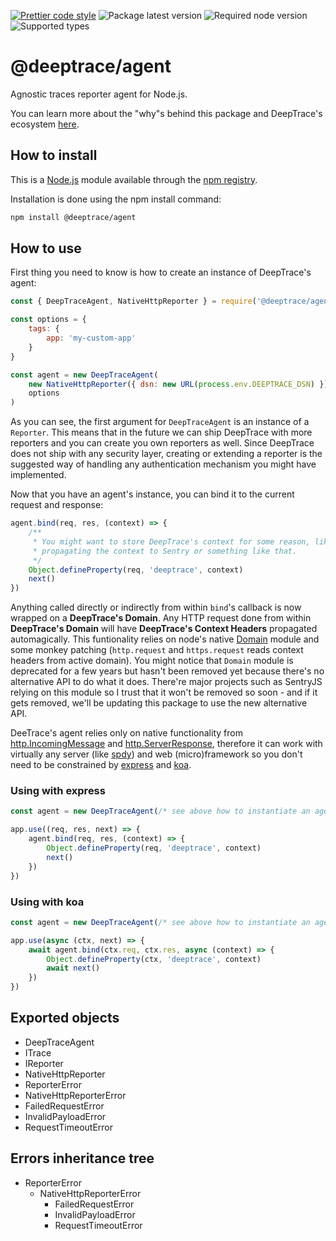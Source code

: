[![Prettier code style](https://img.shields.io/badge/code_style-prettier+custom-brightgreen.svg)](https://standardjs.com)
![Package latest version](https://img.shields.io/npm/v/@deeptrace/agent/latest.svg?label=%40deeptrace%2Fagent)
![Required node version](https://img.shields.io/node/v/@deeptrace/agent.svg?style=flat)
![Supported types](https://img.shields.io/npm/types/@deeptrace/agent.svg)

# @deeptrace/agent

Agnostic traces reporter agent for Node.js.

You can learn more about the "why"s behind this package and DeepTrace's ecosystem [here](https://app.gitbook.com/@deeptrace/s/docs/js-packages/deeptrace-agent).


## How to install

This is a [Node.js](https://nodejs.org/en/) module available through the [npm registry](https://www.npmjs.com).

Installation is done using the npm install command:

```sh
npm install @deeptrace/agent
```

## How to use

First thing you need to know is how to create an instance of DeepTrace's agent:

```js
const { DeepTraceAgent, NativeHttpReporter } = require('@deeptrace/agent')

const options = {
    tags: {
        app: 'my-custom-app'
    }
}

const agent = new DeepTraceAgent(
    new NativeHttpReporter({ dsn: new URL(process.env.DEEPTRACE_DSN) }),
    options
)
```

As you can see, the first argument for `DeepTraceAgent` is an instance of a `Reporter`.
This means that in the future we can ship DeepTrace with more reporters and you can create you own reporters as well.
Since DeepTrace does not ship with any security layer, creating or extending a reporter is the suggested way of handling any authentication mechanism you might have implemented.

Now that you have an agent's instance, you can bind it to the current request and response:

```js
agent.bind(req, res, (context) => {
    /**
     * You might want to store DeepTrace's context for some reason, like
     * propagating the context to Sentry or something like that.
     */
    Object.defineProperty(req, 'deeptrace', context)
    next()
})
```

Anything called directly or indirectly from within `bind`'s callback is now wrapped on a **DeepTrace's Domain**. Any HTTP request done from within **DeepTrace's Domain** will have **DeepTrace's Context Headers** propagated automagically. This funtionality relies on node's native [Domain](https://nodejs.org/docs/latest-v12.x/api/domain.html) module and some monkey patching (`http.request` and `https.request` reads context headers from active domain). You might notice that `Domain` module is deprecated for a few years but hasn't been removed yet because there's no alternative API to do what it does. There're major projects such as SentryJS relying on this module so I trust that it won't be removed so soon - and if it gets removed, we'll be updating this package to use the new alternative API.

DeeTrace's agent relies only on native functionality from [http.IncomingMessage](https://nodejs.org/docs/latest-v12.x/api/http.html#http_class_http_incomingmessage) and [http.ServerResponse](https://nodejs.org/docs/latest-v12.x/api/http.html#http_class_http_serverresponse), therefore it can work with virtually any server (like [spdy](https://www.npmjs.com/package/spdy)) and web (micro)framework so you don't need to be constrained by [express](https://www.npmjs.com/package/express) and [koa](https://www.npmjs.com/package/koa).

### Using with express

```js
const agent = new DeepTraceAgent(/* see above how to instantiate an agent */)

app.use((req, res, next) => {
    agent.bind(req, res, (context) => {
        Object.defineProperty(req, 'deeptrace', context)
        next()
    })
})
```


### Using with koa

```js
const agent = new DeepTraceAgent(/* see above how to instantiate an agent */)

app.use(async (ctx, next) => {
    await agent.bind(ctx.req, ctx.res, async (context) => {
        Object.defineProperty(ctx, 'deeptrace', context)
        await next()
    })
})
```


## Exported objects

- DeepTraceAgent
- ITrace
- IReporter
- NativeHttpReporter
- ReporterError
- NativeHttpReporterError
- FailedRequestError
- InvalidPayloadError
- RequestTimeoutError


## Errors inheritance tree

- ReporterError
    - NativeHttpReporterError
        - FailedRequestError
        - InvalidPayloadError
        - RequestTimeoutError
